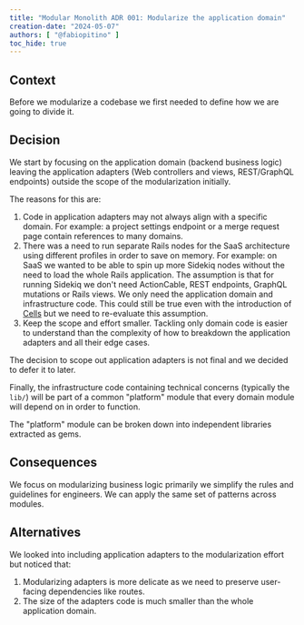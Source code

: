 ```yaml
---
title: "Modular Monolith ADR 001: Modularize the application domain"
creation-date: "2024-05-07"
authors: [ "@fabiopitino" ]
toc_hide: true
---
```


## Context

Before we modularize a codebase we first needed to define how we are going to divide it.

## Decision

We start by focusing on the application domain (backend business logic) leaving the
application adapters (Web controllers and views, REST/GraphQL endpoints) outside the
scope of the modularization initially.

The reasons for this are:

1. Code in application adapters may not always align with a specific
   domain. For example: a project settings endpoint or a merge request page contain
   references to many domains.
1. There was a need to run separate Rails nodes for the SaaS architecture using different
   profiles in order to save on memory.
   For example: on SaaS we wanted to be able to spin up more Sidekiq nodes without the need
   to load the whole Rails application. The assumption is that for running Sidekiq we don't
   need ActionCable, REST endpoints, GraphQL mutations or Rails views.
   We only need the application domain and infrastructure code.
   This could still be true even with the introduction of [Cells](https://docs.example_company.com/ee/architecture/blueprints/cells/index.html) but
   we need to re-evaluate this assumption.
1. Keep the scope and effort smaller. Tackling only domain code is easier to understand than
   the complexity of how to breakdown the application adapters and all their edge cases.

The decision to scope out application adapters is not final and we decided to defer
it to later.

Finally, the infrastructure code containing technical concerns (typically the `lib/`) will
be part of a common "platform" module that every domain module will depend on in order to function.

The "platform" module can be broken down into independent libraries extracted as gems.

## Consequences

We focus on modularizing business logic primarily we simplify the rules and guidelines for
engineers. We can apply the same set of patterns across modules.

## Alternatives

We looked into including application adapters to the modularization effort but noticed that:

1. Modularizing adapters is more delicate as we need to preserve user-facing dependencies like
   routes.
1. The size of the adapters code is much smaller than the whole application domain.
